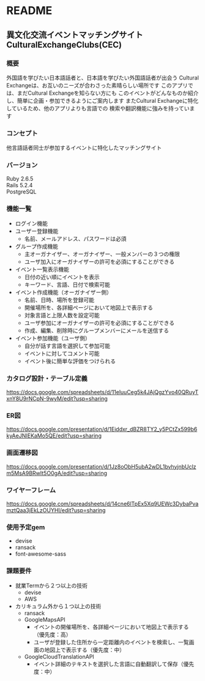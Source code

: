 # README
## 異文化交流イベントマッチングサイト CulturalExchangeClubs(CEC)
### 概要
外国語を学びたい日本語話者と、日本語を学びたい外国語話者が出会う
Cultural Exchangeは、お互いのニーズが合わさった素晴らしい場所です
このアプリでは、まだCultural Exchangeを知らない方にも
このイベントがどんなものか紹介し、簡単に企画・参加できるようにご案内します
またCultural Exchangeに特化しているため、他のアプリよりも言語での
検索や翻訳機能に強みを持っています
### コンセプト
他言語話者同士が参加するイベントに特化したマッチングサイト
### バージョン
Ruby 2.6.5  
Rails 5.2.4  
PostgreSQL
### 機能一覧
- ログイン機能
- ユーザー登録機能
  - 名前、メールアドレス、パスワードは必須
- グループ作成機能
  - 主オーガナイザー、オーガナイザー、一般メンバーの３つの権限
  - ユーザ加入にオーガナイザーの許可を必須にすることができる
- イベント一覧表示機能
  - 日付の近い順にイベントを表示
  - キーワード、言語、日付で検索可能
- イベント作成機能（オーガナイザー側）
  - 名前、日時、場所を登録可能
  - 開催場所を、各詳細ページにおいて地図上で表示する
  - 対象言語と上限人数を設定可能
  - ユーザ参加にオーガナイザーの許可を必須にすることができる
  - 作成、編集、削除時にグループメンバーにメールを送信する
- イベント参加機能（ユーザ側）
  - 自分が話す言語を選択して参加可能
  - イベントに対してコメント可能
  - イベント後に簡単な評価をつけられる
### カタログ設計・テーブル定義
https://docs.google.com/spreadsheets/d/11eluuCeg5k4JAjQgzYvo40QRuyTxnY8U9rNCpN-9wyM/edit?usp=sharing
### ER図
https://docs.google.com/presentation/d/1Eiddxr_dBZR8TY2_y5PCtZx599b6kyAeJNIEKaMo5QE/edit?usp=sharing
### 画面遷移図
https://docs.google.com/presentation/d/1Jz8oObH5ubA2wDL1bvhyjnbUclzm5MsA9BRwIt5O0gA/edit?usp=sharing
### ワイヤーフレーム
https://docs.google.com/spreadsheets/d/14cne6lTpEx5Xq9UEWc3DybaPvamztQaa3jEkLzOUYHI/edit?usp=sharing
### 使用予定gem
- devise
- ransack
- font-awesome-sass
### 課題要件
- 就業Termから２つ以上の技術
  - devise
  - AWS
- カリキュラム外から１つ以上の技術
  - ransack
  - GoogleMapsAPI
    - イベントの開催場所を、各詳細ページにおいて地図上で表示する（優先度：高）
    - ユーザが登録した住所から一定距離内のイベントを検索し、一覧画面の地図上で表示する（優先度：中）
  - GoogleCloudTranslationAPI
    - イベント詳細のテキストを選択した言語に自動翻訳して保存（優先度：中）
